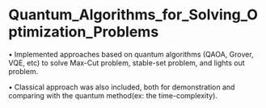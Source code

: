 # Quantum_Algorithms_for_Solving_Optimization_Problems
• Implemented approaches based on quantum algorithms (QAOA, Grover, VQE, etc) to solve Max-Cut problem, stable-set problem, and lights out problem.

• Classical approach was also included, both for demonstration and comparing with the quantum method(ex: the time-complexity).
